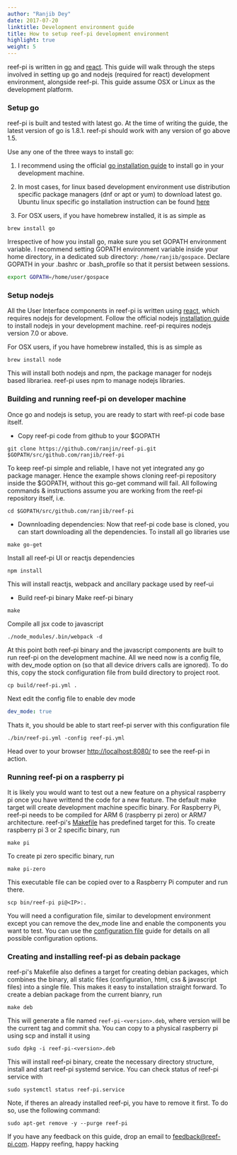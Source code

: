 ```yaml
---
author: "Ranjib Dey"
date: 2017-07-20
linktitle: Development environment guide
title: How to setup reef-pi development environment
highlight: true
weight: 5
---
```


reef-pi is written in [go](https://golang.org/) and [react](https://facebook.github.io/react/). This guide will walk through the steps involved in
setting up go and nodejs (required for react) development environment, alongside
reef-pi. This guide assume OSX or Linux as the development platform.

### Setup go

reef-pi is built and tested with latest go. At the time of writing the guide, the latest
version of go is 1.8.1. reef-pi should work with any version of go above 1.5.

Use any one of the three ways to install go:

1. I recommend using the official [go installation guide](https://golang.org/doc/install) to install go in your development machine.

2. In most cases, for linux based development environment use distribution specific package managers (dnf or apt or yum) to download
latest go. Ubuntu linux specific go installation instruction can be found [here](https://github.com/golang/go/wiki/Ubuntu)

3. For OSX users, if you have homebrew installed, it is as simple as

```
brew install go
```

Irrespective of how you install go, make sure you set GOPATH environment variable. I recommend setting GOPATH environment variable inside your home
directory, in a dedicated sub directory: `/home/ranjib/gospace`. Declare GOPATH in your .bashrc or .bash_profile so that it persist
between sessions.

```sh
export GOPATH=/home/user/gospace
```

### Setup nodejs

All the User Interface components in reef-pi is written using [react](https://facebook.github.io/react/), which requires nodejs
for development. Follow the official nodejs [installation guide](https://docs.npmjs.com/getting-started/installing-node) to install nodejs in your development machine.
reef-pi requires nodejs version 7.0 or above.

For OSX users, if you have homebrew installed, this is as simple as

```
brew install node
```

This will install both nodejs and npm, the package manager for nodejs based librariea. reef-pi uses npm to manage nodejs libraries.


### Building and running reef-pi on developer machine

Once go and nodejs is setup, you are ready to start with reef-pi code base itself.

- Copy reef-pi code from github to your $GOPATH

```
git clone https://github.com/ranjin/reef-pi.git $GOPATH/src/github.com/ranjib/reef-pi
```

To keep reef-pi simple and reliable, I have not yet integrated any go package manager. Hence the example shows cloning reef-pi repository
inside the $GOPATH, without this go-get command will fail. All following commands & instructions assume you are working from the reef-pi
repository itself, i.e.

```
cd $GOPATH/src/github.com/ranjib/reef-pi
```

- Downnloading dependencies: Now that reef-pi code base is cloned, you can start downloading all the dependencies. To install all go libraries use

```
make go-get
```

Install all reef-pi UI or reactjs dependencies

```
npm install
```

This will install reactjs, webpack and ancillary package used by reef-ui

- Build reef-pi binary
Make reef-pi binary
```
make
```
Compile all jsx code to javascript
```
./node_modules/.bin/webpack -d
```

At this point both reef-pi binary and the javascript components are built to run reef-pi on the development machine. All we need now is a config file, with dev_mode option on (so that all device drivers calls are ignored). To do this, copy the stock configuration file from build directory to project root.

```
cp build/reef-pi.yml .
```
Next edit the config file to enable dev mode

```yaml
dev_mode: true
```

Thats it, you should be able to start reef-pi server with this configuration file
```
./bin/reef-pi.yml -config reef-pi.yml
```
Head over to your browser [http://localhost:8080/](http://localhost:8080) to see the reef-pi in action.


### Running reef-pi on a raspberry pi

It is likely you would want to test out a new feature on a physical raspberry pi once you have writtend the code for a new feature. The default make target will create development machine specific binary. For Raspberry Pi, reef-pi needs to be compiled for ARM 6 (raspberry pi zero) or ARM7 architecture. reef-pi's [Makefile](https://github.com/ranjib/reef-pi/blob/master/Makefile)
has predefined target for this. To create raspberry pi 3 or 2 specific binary, run

```
make pi
```

To create pi zero specific binary, run

```
make pi-zero
```

This executable file can be copied over to a Raspberry Pi computer and run there.

```
scp bin/reef-pi pi@<IP>:.
```

You will need a configuration file, similar to development environment except you can remove the dev_mode line and enable the components you want to test. You can use the [configuration file](https://github.com/ranjib/reef-pi/doc/configuration.md) guide for details on all possible configuration options.


### Creating and installing reef-pi as debain package

reef-pi's Makefile also defines a target for creating debian packages, which combines the binary, all static files (configuration, html, css & javascript files) into a single file. This makes it easy to installation straight forward. To create a debian package from the current bianry, run

```
make deb
```
This will generate a file named `reef-pi-<version>.deb`, where version will be the current tag and commit sha. You can copy to a physical raspberry pi using scp  and install it using

```
sudo dpkg -i reef-pi-<version>.deb
```

This will install reef-pi binary, create the necessary directory structure, install and start reef-pi systemd service. You can check status of reef-pi service with
```
sudo systemctl status reef-pi.service
```

Note, if theres an already installed reef-pi, you have to remove it first. To do so, use the following command:

```
sudo apt-get remove -y --purge reef-pi
```

If you have any feedback on this guide, drop an email to feedback@reef-pi.com. Happy reefing, happy hacking

